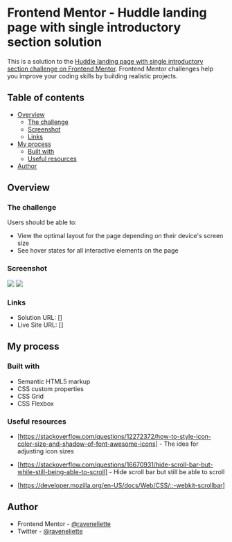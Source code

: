 # Frontend Mentor - Huddle landing page with single introductory section solution

This is a solution to the [Huddle landing page with single introductory section challenge on Frontend Mentor](https://www.frontendmentor.io/challenges/huddle-landing-page-with-a-single-introductory-section-B_2Wvxgi0). Frontend Mentor challenges help you improve your coding skills by building realistic projects.

## Table of contents

- [Overview](#overview)
  - [The challenge](#the-challenge)
  - [Screenshot](#screenshot)
  - [Links](#links)
- [My process](#my-process)
  - [Built with](#built-with)
  - [Useful resources](#useful-resources)
- [Author](#author)

## Overview

### The challenge

Users should be able to:

- View the optimal layout for the page depending on their device's screen size
- See hover states for all interactive elements on the page

### Screenshot

![](./images)
![](./images)

### Links

- Solution URL: []
- Live Site URL: []

## My process

### Built with

- Semantic HTML5 markup
- CSS custom properties
- CSS Grid
- CSS Flexbox

### Useful resources

- [https://stackoverflow.com/questions/12272372/how-to-style-icon-color-size-and-shadow-of-font-awesome-icons] - The idea for adjusting icon sizes
- [https://stackoverflow.com/questions/16670931/hide-scroll-bar-but-while-still-being-able-to-scroll] - Hide scroll bar but still be able to scroll

- [https://developer.mozilla.org/en-US/docs/Web/CSS/::-webkit-scrollbar]

## Author

- Frontend Mentor - [@raveneliette](https://www.frontendmentor.io/profile/raveneliette)
- Twitter - [@raveneliette](https://twitter.com/raveneliette)
